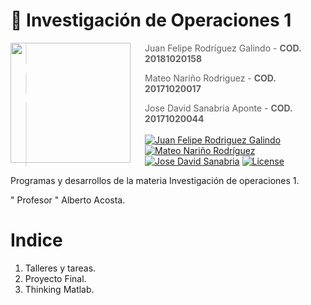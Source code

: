 # 👻  **Investigación de Operaciones 1**

<img src="https://www.udistrital.edu.co/themes/custom/versh/images/default/preloader.png" align="left" width="192px" height="192px"/>
<img align="left" width="0" height="192px" hspace="10"/>

> Juan Felipe Rodríguez Galindo  - **COD. 20181020158**

> Mateo Nariño Rodriguez - **COD. 20171020017**

> Jose David Sanabria Aponte  - **COD. 20171020044**
<br></br>
[![Juan Felipe Rodriguez Galindo](https://img.shields.io/badge/Juferoga-github-br?style=flat-square)](https://gitlab.com/Juferoga)
[![Mateo Nariño Rodríguez](https://img.shields.io/badge/Mateo2119-github-orange?style=flat-square)](https://github.com/Mateo2119)
[![Jose David Sanabria](https://img.shields.io/badge/JDSA-github-red?style=flat-square)](https://github.com/.)
[![License](https://img.shields.io/badge/License-GPL_V.3-blue?style=flat-square)](https://www.gnu.org/licenses/gpl-3.0.html)


Programas y desarrollos de la materia Investigación de operaciones 1. 

" Profesor " Alberto Acosta. 

# Indice

1) Talleres y tareas.
2) Proyecto Final.
4) Thinking Matlab.
